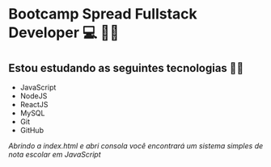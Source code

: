 
# Bootcamp Spread Fullstack Developer :computer: :man_technologist:

## Estou estudando as seguintes tecnologias :man_technologist:

 - JavaScript 
 - NodeJS 
 - ReactJS 
 - MySQL
 - Git
 - GitHub

 *Abrindo a index.html e abri consola você encontrará um sistema simples de nota escolar em JavaScript*

